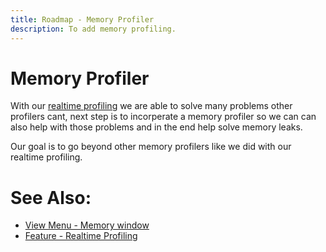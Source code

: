 ```yaml
---
title: Roadmap - Memory Profiler
description: To add memory profiling. 
---
```

# Memory Profiler
With our [realtime profiling](../features/RealtimeDataCollection.md) we are able to solve many problems other profilers cant, next step is to incorperate a memory profiler so we can can also help with those problems and in the end help solve memory leaks.

Our goal is to go beyond other memory profilers like we did with our realtime profiling.



# See Also:
- [View Menu - Memory window](../views/ApplicationInstanceDockWindow/MenuBar.md#view-menu)
- [Feature - Realtime Profiling](../features/RealtimeDataCollection.md)

